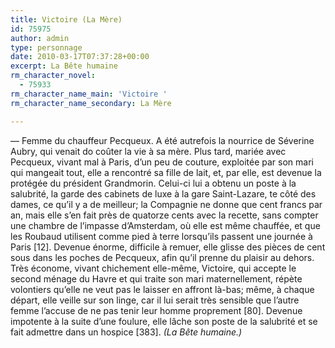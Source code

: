 ```yaml
---
title: Victoire (La Mère)
id: 75975
author: admin
type: personnage
date: 2010-03-17T07:37:28+00:00
excerpt: La Bête humaine
rm_character_novel:
  - 75933
rm_character_name_main: 'Victoire '
rm_character_name_secondary: La Mère

---
```

— Femme du chauffeur Pecqueux. A été autrefois la nourrice de Séverine Aubry, qui venait do coûter la vie à sa mère. Plus tard, mariée avec Pecqueux, vivant mal à Paris, d&rsquo;un peu de couture, exploitée par son mari qui mangeait tout, elle a rencontré sa fille de lait, et, par elle, est devenue la protégée du président Grandmorin. Celui-ci lui a obtenu un poste à la salubrité, la garde des cabinets de luxe à la gare Saint-Lazare, te côté des dames, ce qu&rsquo;il y a de meilleur; la Compagnie ne donne que cent francs par an, mais elle s&rsquo;en fait près de quatorze cents avec la recette, sans compter une chambre de l&rsquo;impasse d&rsquo;Amsterdam, où elle est même chauffée, et que les Roubaud utilisent comme pied à terre lorsqu&rsquo;ils passent une journée à Paris [12]. Devenue énorme, difficile à remuer, elle glisse des pièces de cent sous dans les poches de Pecqueux, afin qu&rsquo;il prenne du plaisir au dehors. Très économe, vivant chichement elle-même, Victoire, qui accepte le second ménage du Havre et qui traite son mari maternellement, répète volontiers qu&rsquo;elle ne veut pas le laisser en affront là-bas; même, à chaque départ, elle veille sur son linge, car il lui serait très sensible que l&rsquo;autre femme l&rsquo;accuse de ne pas tenir leur homme proprement [80]. Devenue impotente à la suite d&rsquo;une foulure, elle lâche son poste de la salubrité et se fait admettre dans un hospice [383]. _(La Bête humaine.)_